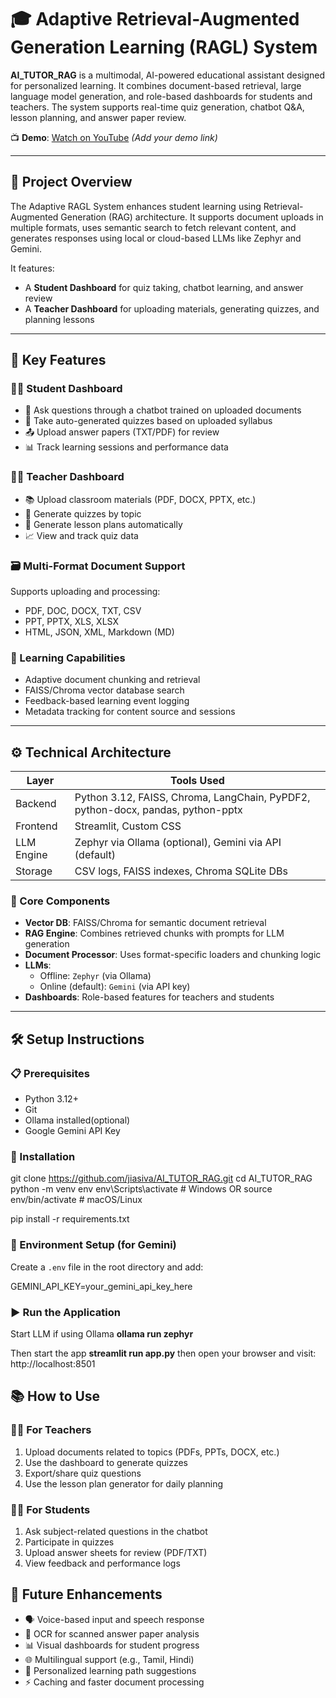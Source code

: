 
# 🎓 Adaptive Retrieval-Augmented Generation Learning (RAGL) System

**AI_TUTOR_RAG** is a multimodal, AI-powered educational assistant designed for personalized learning. It combines document-based retrieval, large language model generation, and role-based dashboards for students and teachers. The system supports real-time quiz generation, chatbot Q&A, lesson planning, and answer paper review.

📺 **Demo**: [Watch on YouTube](#) *(Add your demo link)*

---

## 📘 Project Overview

The Adaptive RAGL System enhances student learning using Retrieval-Augmented Generation (RAG) architecture. It supports document uploads in multiple formats, uses semantic search to fetch relevant content, and generates responses using local or cloud-based LLMs like Zephyr and Gemini.

It features:
- A **Student Dashboard** for quiz taking, chatbot learning, and answer review
- A **Teacher Dashboard** for uploading materials, generating quizzes, and planning lessons

---

## 🔑 Key Features

### 🧑‍🎓 Student Dashboard
- 🤖 Ask questions through a chatbot trained on uploaded documents
- 📝 Take auto-generated quizzes based on uploaded syllabus
- 📤 Upload answer papers (TXT/PDF) for review
- 📊 Track learning sessions and performance data

### 👩‍🏫 Teacher Dashboard
- 📚 Upload classroom materials (PDF, DOCX, PPTX, etc.)
- 📝 Generate quizzes by topic
- 📄 Generate lesson plans automatically
- 📈 View and track quiz data

### 🗃️ Multi-Format Document Support
Supports uploading and processing:
- PDF, DOC, DOCX, TXT, CSV
- PPT, PPTX, XLS, XLSX
- HTML, JSON, XML, Markdown (MD)

### 🧠 Learning Capabilities
- Adaptive document chunking and retrieval
- FAISS/Chroma vector database search
- Feedback-based learning event logging
- Metadata tracking for content source and sessions

---

## ⚙️ Technical Architecture

| Layer       | Tools Used |
|-------------|-------------|
| Backend     | Python 3.12, FAISS, Chroma, LangChain, PyPDF2, python-docx, pandas, python-pptx |
| Frontend    | Streamlit, Custom CSS |
| LLM Engine  | Zephyr via Ollama (optional), Gemini via API (default) |
| Storage     | CSV logs, FAISS indexes, Chroma SQLite DBs |

### 🧱 Core Components

- **Vector DB**: FAISS/Chroma for semantic document retrieval
- **RAG Engine**: Combines retrieved chunks with prompts for LLM generation
- **Document Processor**: Uses format-specific loaders and chunking logic
- **LLMs**: 
  - Offline: `Zephyr` (via Ollama)
  - Online (default): `Gemini` (via API key)
- **Dashboards**: Role-based features for teachers and students

---

## 🛠️ Setup Instructions

### 📋 Prerequisites
- Python 3.12+
- Git
- Ollama installed(optional)
- Google Gemini API Key 

### 🔧 Installation
git clone https://github.com/jiasiva/AI_TUTOR_RAG.git
cd AI_TUTOR_RAG
python -m venv env
env\Scripts\activate     # Windows
      OR
source env/bin/activate  # macOS/Linux

pip install -r requirements.txt


### 🔐 Environment Setup (for Gemini)

Create a `.env` file in the root directory and add:

GEMINI_API_KEY=your_gemini_api_key_here



### ▶️ Run the Application

  Start LLM if using Ollama
**ollama run zephyr**

 Then start the app
**streamlit run app.py**
then open your browser and visit: http://localhost:8501

## 📚 How to Use

### 👩‍🏫 For Teachers

1. Upload documents related to topics (PDFs, PPTs, DOCX, etc.)  
2. Use the dashboard to generate quizzes  
3. Export/share quiz questions  
4. Use the lesson plan generator for daily planning  

### 🧑‍🎓 For Students

1. Ask subject-related questions in the chatbot  
2. Participate in quizzes  
3. Upload answer sheets for review (PDF/TXT)  
4. View feedback and performance logs  

## 🔮 Future Enhancements

- 🗣️ Voice-based input and speech response  
- 🧾 OCR for scanned answer paper analysis  
- 📊 Visual dashboards for student progress  
- 🌐 Multilingual support (e.g., Tamil, Hindi)  
- 🧠 Personalized learning path suggestions  
- ⚡ Caching and faster document processing  

